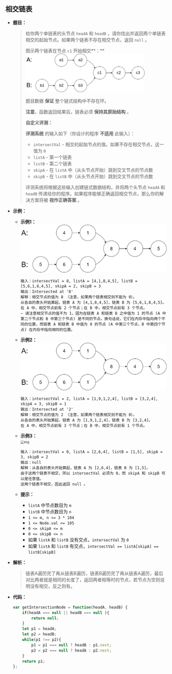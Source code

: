 ## 相交链表

* **题目：**

  >给你两个单链表的头节点 `headA` 和 `headB` ，请你找出并返回两个单链表相交的起始节点。如果两个链表不存在相交节点，返回 `null` 。
  >
  >图示两个链表在节点 `c1` 开始相交**：**<br><img src="03.相交链表.assets/160_statement.png" alt="img" style="zoom:50%;" />
  >
  >题目数据 **保证** 整个链式结构中不存在环。
  >
  >**注意**，函数返回结果后，链表必须 **保持其原始结构** 。
  >
  >**自定义评测：**
  >
  >**评测系统** 的输入如下（你设计的程序 **不适用** 此输入）：
  >
  >* `intersectVal` - 相交的起始节点的值。如果不存在相交节点，这一值为 `0`
  >* `listA` - 第一个链表
  >* `listB` - 第二个链表
  >* `skipA` - 在 `listA` 中（从头节点开始）跳到交叉节点的节点数
  >* `skipB` - 在 `listB` 中（从头节点开始）跳到交叉节点的节点数
  >
  >评测系统将根据这些输入创建链式数据结构，并将两个头节点 `headA` 和 `headB` 传递给你的程序。如果程序能够正确返回相交节点，那么你的解决方案将被 **视作正确答案** 。

* **示例：**

  * **示例1：**<br><img src="03.相交链表.assets/160_example_1_1.png" alt="img" style="zoom: 67%;" />

    ```
    输入：intersectVal = 8, listA = [4,1,8,4,5], listB = [5,6,1,8,4,5], skipA = 2, skipB = 3
    输出：Intersected at '8'
    解释：相交节点的值为 8 （注意，如果两个链表相交则不能为 0）。
    从各自的表头开始算起，链表 A 为 [4,1,8,4,5]，链表 B 为 [5,6,1,8,4,5]。
    在 A 中，相交节点前有 2 个节点；在 B 中，相交节点前有 3 个节点。
    — 请注意相交节点的值不为 1，因为在链表 A 和链表 B 之中值为 1 的节点 (A 中第二个节点和 B 中第三个节点) 是不同的节点。换句话说，它们在内存中指向两个不同的位置，而链表 A 和链表 B 中值为 8 的节点 (A 中第三个节点，B 中第四个节点) 在内存中指向相同的位置。
    ```

  * **示例2：**<br><img src="03.相交链表.assets/160_example_1_1-166549133390611.png" alt="img" style="zoom: 67%;" />

    ```
    输入：intersectVal = 2, listA = [1,9,1,2,4], listB = [3,2,4], skipA = 3, skipB = 1
    输出：Intersected at '2'
    解释：相交节点的值为 2 （注意，如果两个链表相交则不能为 0）。
    从各自的表头开始算起，链表 A 为 [1,9,1,2,4]，链表 B 为 [3,2,4]。
    在 A 中，相交节点前有 3 个节点；在 B 中，相交节点前有 1 个节点。
    ```

  * **示例3：**<br><img src="https://assets.leetcode-cn.com/aliyun-lc-upload/uploads/2018/12/14/160_example_3.png" alt="img" style="zoom:67%;" />

    ```
    输入：intersectVal = 0, listA = [2,6,4], listB = [1,5], skipA = 3, skipB = 2
    输出：null
    解释：从各自的表头开始算起，链表 A 为 [2,6,4]，链表 B 为 [1,5]。
    由于这两个链表不相交，所以 intersectVal 必须为 0，而 skipA 和 skipB 可以是任意值。
    这两个链表不相交，因此返回 null 。
    ```

  * **提示：**

    * `listA` 中节点数目为 `m`
    * `listB` 中节点数目为 `n`
    * `1 <= m, n <= 3 * 104`
    * `1 <= Node.val <= 105`
    * `0 <= skipA <= m`
    * `0 <= skipB <= n`
    * 如果 `listA` 和 `listB` 没有交点，`intersectVal` 为 `0`
    * 如果 `listA` 和 `listB` 有交点，`intersectVal == listA[skipA] == listB[skipB]`

* **解析：**

  >链表A遍历完了再从链表B遍历，链表B遍历完了再从链表A遍历，最后对比两者就是相同的长度了，返回两者相等时的节点，若节点为空则说明没有相交，反之则有。

* **代码：**

  ```js
  var getIntersectionNode = function(headA, headB) {
      if(headA === null || headB === null ){
          return null;
      }
      let p1 = headA;
      let p2 = headB;
      while(p1 !== p2){
          p1 = p1 === null ? headB : p1.next;
          p2 = p2 === null ? headA : p2.next;
      }
      return p1;
  };
  ```